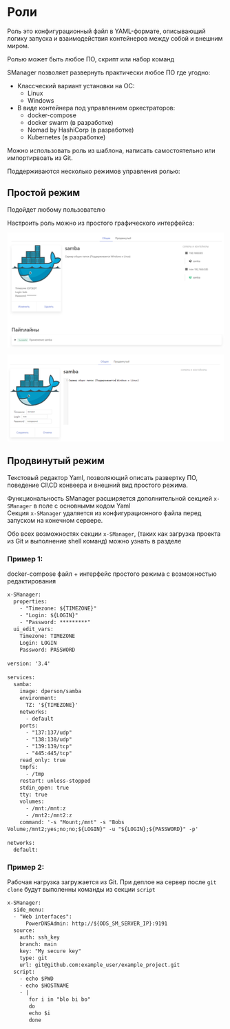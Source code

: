 # Роли
Роль это конфигурационный файл в YAML-формате, описывающий логику запуска и взаимодействия контейнеров между собой и внешним миром.  

Ролью может быть любое ПО, скрипт или набор команд

SManager позволяет развернуть практически любое ПО где угодно:

- Классческий вариант установки на ОС:
    * Linux
    * Windows
- В виде контейнера под управлением оркестраторов:
    * docker-compose
    * docker swarm (в разработке)
    * Nomad by HashiCorp (в разработке)
    * Kubernetes (в разработке)

Можно использовать роль из шаблона, написать самостоятельно или импортирвоать из Git. 

Поддерживаются несколько режимов управления ролью:

## Простой режим
Подойдет любому пользователю  

Настроить роль можно из простого графического интерфейса:

![MarineGEO circle logo](../../images/ru/role_common_view.PNG "Role common view")

![MarineGEO circle logo](../../images/ru/role_common_edit.PNG "Role common edit")

## Продвинутый режим
Текстовый редактор Yaml, позволяющий описать развертку ПО, поведение CI\CD конвеера и внешний вид простого режима.

Функциональность SManager расширяется дополнительной секцией `x-SManager` в поле с основнымм кодом Yaml  
Секция `x-SManager` удаляется из конфигурационного файла перед запуском на конечном сервере.  

Обо всех возможностях секции `x-SManager`, (таких как загрузка проекта из Git и выполнение shell команд) можно узнать в разделе  

### Пример 1:
docker-compose файл + интерфейс простого режима с возможностью редактирования
```
x-SManager:
  properties:
    - "Timezone: ${TIMEZONE}"
    - "Login: ${LOGIN}"
    - "Password: *********"
  ui_edit_vars:
    Timezone: TIMEZONE
    Login: LOGIN
    Password: PASSWORD
    
version: '3.4'

services:
  samba:
    image: dperson/samba
    environment:
      TZ: '${TIMEZONE}'
    networks:
      - default
    ports:
      - "137:137/udp"
      - "138:138/udp"
      - "139:139/tcp"
      - "445:445/tcp"
    read_only: true
    tmpfs:
      - /tmp
    restart: unless-stopped
    stdin_open: true
    tty: true
    volumes:
      - /mnt:/mnt:z
      - /mnt2:/mnt2:z
    command: '-s "Mount;/mnt" -s "Bobs Volume;/mnt2;yes;no;no;${LOGIN}" -u "${LOGIN};${PASSWORD}" -p'

networks:
  default:
```

### Пример 2:
Рабочая нагрузка загружается из Git. При деплое на сервер после `git clone` будут выполенны команды из секции `script`
```
x-SManager:
  side_menu:
  - "Web interfaces":
      PowerDNSAdmin: http://${ODS_SM_SERVER_IP}:9191
  source:
    auth: ssh_key
    branch: main
    key: "My secure key"
    type: git
    url: git@github.com:example_user/example_project.git
  script:
    - echo $PWD
    - echo $HOSTNAME
    - |
       for i in "blo bi bo"
       do
       echo $i
       done
```

